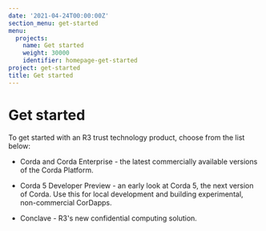 ```yaml
---
date: '2021-04-24T00:00:00Z'
section_menu: get-started
menu:
  projects:
    name: Get started
    weight: 30000
    identifier: homepage-get-started
project: get-started
title: Get started
---
```


# Get started

To get started with an R3 trust technology product, choose from the list below:

* Corda and Corda Enterprise - the latest commercially available versions of the Corda Platform.

* Corda 5 Developer Preview - an early look at Corda 5, the next version of Corda. Use this for local development and building experimental, non-commercial CorDapps.

* Conclave - R3's new confidential computing solution.
